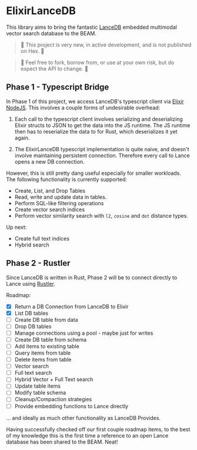 # ElixirLanceDB

This library aims to bring the fantastic [LanceDB](https://lancedb.github.io/lancedb/) embedded multimodal vector search database to the BEAM.

> 🚧 This project is very new, in active development, and is not published on Hex. 🚧

> 🚧 Feel free to fork, borrow from, or use at your own risk, but do expect the API to change. 🚧


## Phase 1 - Typescript Bridge

In Phase 1 of this project, we access LanceDB's typescript client via [Elixir NodeJS](https://hexdocs.pm/nodejs/readme.html). This involves a couple forms of undesirable overhead:

1. Each call to the typescript client involves serializing and deserializing Elixir structs to JSON to get the data into the JS runtime. The JS runtime then has to reserialize the data to for Rust, which deserializes it yet again.

2. The ElixirLanceDB typescript implementation is quite naive, and doesn't involve maintaining persistent connection. Therefore every call to Lance opens a new DB connection.

However, this is still pretty dang useful especially for smaller workloads. The following functionality is currently supported:

- Create, List, and Drop Tables
- Read, write and update data in tables.
- Perform SQL-like filtering operations 
- Create vector search indices
- Perform vector similarity search with `l2`, `cosine` and `dot` distance types. 

Up next:
- Create full text indices
- Hybrid search

## Phase 2 - Rustler

Since LanceDB is written in Rust, Phase 2 will be to connect directly to Lance using [Rustler](https://github.com/rusterlium/rustler). 

Roadmap:

- [X] Return a DB Connection from LanceDB to Elixir
- [X] List DB tables
- [ ] Create DB table from data
- [ ] Drop DB tables
- [ ] Manage connections using a pool - maybe just for writes
- [ ] Create DB table from schema
- [ ] Add items to existing table
- [ ] Query items from table
- [ ] Delete items from table
- [ ] Vector search
- [ ] Full text search
- [ ] Hybrid Vector + Full Text search
- [ ] Update table items
- [ ] Modify table schema 
- [ ] Cleanup/Compaction strategies
- [ ] Provide embedding functions to Lance directly

... and ideally as much other functionality as LanceDB Provides.

Having successfully checked off our first couple roadmap items, to the best of my knowledge this is the first time a reference to an open Lance database has been shared to the BEAM. Neat!

<!-- ## Installation -->


<!-- If [available in Hex](https://hex.pm/docs/publish), the package can be installed
by adding `elixir_lancedb` to your list of dependencies in `mix.exs`:

```elixir
def deps do
  [
    {:elixir_lancedb, "~> 0.1.0"}
  ]
end
```

Documentation can be generated with [ExDoc](https://github.com/elixir-lang/ex_doc)
and published on [HexDocs](https://hexdocs.pm). Once published, the docs can
be found at <https://hexdocs.pm/elixir_lancedb>.
 -->
